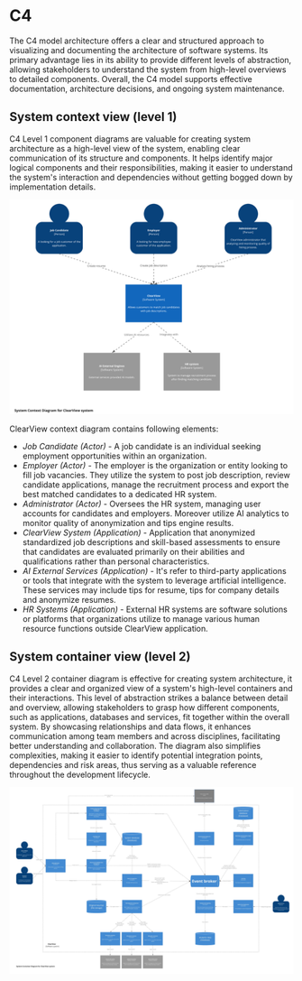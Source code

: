 # C4

The C4 model architecture offers a clear and structured approach to visualizing and documenting the architecture of software systems. Its primary advantage lies in its ability to provide different levels of abstraction, allowing stakeholders to understand the system from high-level overviews to detailed components. Overall, the C4 model supports effective documentation, architecture decisions, and ongoing system maintenance.

## System context view (level 1)

C4 Level 1 component diagrams are valuable for creating system architecture as a high-level view of the system, 
enabling clear communication of its structure and components. It helps identify major logical components and their responsibilities, 
making it easier to understand the system's interaction and dependencies without getting bogged down by implementation details. 

<img src="images/C4-L1.png" />

ClearView context diagram contains following elements:

* *Job Candidate (Actor)*  - A job candidate is an individual seeking employment opportunities within an organization. 
* *Employer (Actor)*  - The employer is the organization or entity looking to fill job vacancies. They utilize the system 
to post job description, review candidate applications, manage the recruitment process and export the best matched candidates to a dedicated HR system.
* *Administrator (Actor)* - Oversees the HR system, managing user accounts for candidates and employers. Moreover utilize AI analytics to monitor quality of anonymization and tips engine results.
* *ClearView System (Application)* - Application that anonymized standardized job descriptions and skill-based assessments to ensure that candidates are evaluated primarily on their abilities and qualifications rather than personal characteristics.
* *AI External Services (Application)* - It's refer to third-party applications or tools that integrate 
with the system to leverage artificial intelligence. These services may include tips for resume, tips for company details and anonymize resumes.
* *HR Systems (Application)* - External HR systems are software solutions or platforms that organizations utilize to manage various human resource functions outside ClearView application.

## System container view (level 2)

C4 Level 2 container diagram is effective for creating system architecture, it provides a clear and organized view 
of a system's high-level containers and their interactions. This level of abstraction strikes a balance between detail and overview, 
allowing stakeholders to grasp how different components, such as applications, databases and services, fit together within the overall 
system. By showcasing relationships and data flows, it enhances communication among team members and across disciplines, facilitating 
better understanding and collaboration. The diagram also simplifies complexities, making it easier to identify potential integration points, 
dependencies and risk areas, thus serving as a valuable reference throughout the development lifecycle.

<img src="images/C4-L2.jpg" />
